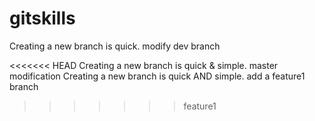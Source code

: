 # gitskills
Creating a new branch is quick.
modify dev branch

<<<<<<< HEAD
Creating a new branch is quick & simple. master modification
Creating a new branch is quick AND simple. add a feature1 branch
>>>>>>> feature1
